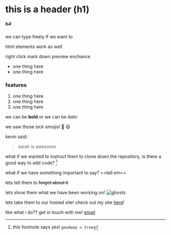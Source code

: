 # this is a header (h1)
##### h4

we can type freely if we want to
<p>html elements work as well</p>

right click mark down preview enchance

<ul>
<li>one thing here</li>
<li>one thing here</li>
</ul>

### features

<ol>
<li>one thing here</li>
<li>one thing here</li>
<li>one thing here</li>
</ol>

we can be **bold** or we can be *italic*

we saw those sick emojis! :taco: :yum:

kevin said:
>sarah is awesome

what if we wanted to instruct them to clone down the repository, is there a good way to add code? [^1]

what if we have something important to say? ==tell em==

lets tell them to ~~forget about it~~

lets show them what we have been working on!
![ghosts](sadghostspace.jpg)


lets take them to our hosted site!
check out my site [here](github.com)!

like what i do?? get in touch with me!
[email](mailto:bibbz11@gmail.com)









[^1]: this footnote says yes! `goodway = true`